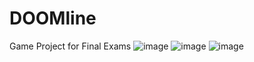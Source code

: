 # DOOMline
Game Project for Final Exams
![image](https://user-images.githubusercontent.com/72803057/148209885-5ada309e-d961-404b-9f23-5f4cc2665b05.png)
![image](https://user-images.githubusercontent.com/72803057/148209945-90dc8dba-06fa-4742-b043-01c0f0c8dcdb.png)
![image](https://user-images.githubusercontent.com/72803057/148210739-9f6dc502-23f6-4842-9174-9436e215becd.png)
